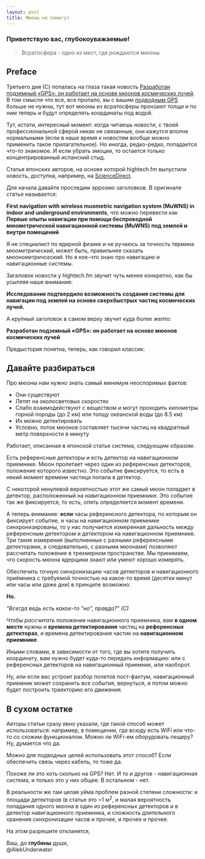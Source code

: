 ```yaml
---
layout: post
title: Мюоны не помогут
---
```


### Приветствую вас, глубокоуважаемые!

> Всратосфера - одно из мест, где рождаются мюоны

## Preface

Третьего дня (С) попалась на глаза такая новость [Разработан подземный «GPS»: он работает на основе мюонов космических лучей](https://hightech.fm/2023/06/15/underground-navigation). В том смысле что все, все пропало, вы с вашим [подводным GPS](https://docs.unavlab.com/navigation_and_tracking_systems_ru.html#redwave) больше не нужны, тут вот мюоны из всратосферы пронзают толщи и по ним теперь и будут определять координаты под водой.

Тут, кстати, интересный момент: когда читаешь новости, с твоей профессиональной сферой никак не связанные, они кажутся вполне нормальными (если в наше время к новостям вообще можно применить такое прилагательное). Но иногда, редко-редко, попадается что-то знакомое. И если убрать эмоции, то остается только концентрированный испанский стыд.

Статья японских авторов, на основе которой hightech.fm выпустили новость, доступна, например, на [ScienceDirect](https://www.sciencedirect.com/science/article/pii/S2589004223010775). 

Для начала давайте проследим эррозию заголовков. В оригинале статья называется:  

**First navigation with wireless muometric navigation system (MuWNS) in indoor and underground environments**, что можно перевести как **Первые опыты навигации при помощи беспроводной _мюометрической_ навигационной системы (MuWNS) под землей и внутри помещений**

Я не специалист по ядерной физике и не ручаюсь за точность термина _мюометрический_, может быть, правильнее сказать _мюонометричсеский_. Но я кое-что знаю про навигацию и навигационные системы.

Загаловок новости у hightech.fm звучит чуть менее конкретно, как бы усыпляя наше внимание: 

**Исследование подтвердило возможность создания системы для навигации под землей на основе сверхбыстрых частиц космических лучей.**

А крупный заголовок в самом верху звучит куда более желто:

**Разработан подземный «GPS»: он работает на основе мюонов космических лучей**

Предыстория понятна, теперь, как говорил классик:

## Давайте разбираться

Про мюоны нам нужно знать самый минимум неоспоримых фактов:

- Они существуют
- Летят на околосветовых скоростях
- Слабо взаимодействуют с веществом и могут проходить километры горной породы (до 2 км) или толщу океанской воды (до 8.5 км)
- Их можно детектировать
- Условно, поток мюонов составляет тысячи частиц на квадратный метр поверхности в минуту

Работает, описанная в японской статье система, следующим образом:

Есть референсные детекторы и есть детектор на навигационном приемнике. Мюон пролетает через один из референсных детекторов, положение которого известно. 
Это событие фиксируется, то есть в некий момент времени частица попала в детектор. 

С некоторой ненулевой вероятностью этот же самый мюон попадает в детектор, расположенный на навигационном приемнике. Это событие так же фиксируется, то есть, опять определяется момент времени.

А теперь внимание: **если** часы референсного детектора, по которым он фиксирует событие, и часы на навигационном приемнике синхронизированы, то у нас получается измеренная дальность между референсным детектором и детектором на навигационном приемнике. Три такие измерения (выполненные с разными референсными детекторами, а следовательно, с разными мюонами) позволяют рассчитать положение в трехмерном пространстве. Мы принимаем, что скорость мюона ядерщики знают или умеют хорошо измерять.

Обеспечить точную синхронизацию часов детекторов и навигационного приёмника с требуемой точностью на какое-то время (десятки минут или часы или даже дни) в принципе возможно.

**Но.**  

_"Всегда ведь есть какое-то "но", правда?" (С)_

Чтобы _рассчитать_ положение навигационного приемника, вам **в одном месте** нужны и **времена детектирования** частиц на **референсных детекторах**, и времена детектирования частик на **навигационном приемнике**. 

Иными словами, в зависимости от того, где вы хотите получить координату, вам нужно будет куда-то передать информацию: или с референсных детекторов на навигационный приемник, или наоборот.

Ну, или если вас устроит разбор полетов пост-фактум, навигационный приемник может сохранить все события, вернуться, и потом можно будет построить траекторию его движения.

## В **сухом** остатке

Авторы статьи сразу явно указали, где такой способ может использоваться: например, в помещении, где всюду есть WiFi или что-то со схожим функционалом. 
Можно ли WiFi-ем оборудовать пещеру? Ну, думается что да.

Можно для подводных целей использовать этот способ? Если обеспечить связь через кабель, то тоже да. 

Похоже ли это хоть сколько на GPS? Нет. И то и другое - навигационная система, и только это у них общее. В остальном - нет. 

В реальности же там целая уйма проблем разной степени сложности: и площади детекторов (в статье это ~1 м<sup>2</sup>, и малая вероятность попадания одного мюона в один из референсных детекторов и в детектор навигационного приемника, и сложность длительного хранения синхронизации часов и прочее, и прочее и прочее.

На этом разрешите откланятся,

Ваш, до **глубины** души,  
@AlekUnderwater





